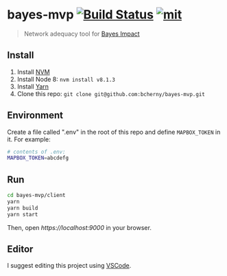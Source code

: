 # bayes-mvp [![Build Status][build]](https://circleci.com/gh/bcherny/bayes-mvp) [![mit]](https://opensource.org/licenses/MIT)

[build]: https://img.shields.io/circleci/project/bcherny/bayes-mvp.svg?branch=master&style=flat-square
[mit]: https://img.shields.io/npm/l/bayes-mvp.svg?style=flat-square

> Network adequacy tool for [Bayes Impact](https://github.com/bayesimpact)

## Install

1. Install [NVM](https://github.com/creationix/nvm#installation)
2. Install Node 8: `nvm install v8.1.3`
3. Install [Yarn](https://yarnpkg.com/en/docs/install)
4. Clone this repo: `git clone git@github.com:bcherny/bayes-mvp.git`

## Environment

Create a file called ".env" in the root of this repo and define `MAPBOX_TOKEN` in it. For example:

```sh
# contents of .env:
MAPBOX_TOKEN=abcdefg
```

## Run

```sh
cd bayes-mvp/client
yarn
yarn build
yarn start
```

Then, open *https://localhost:9000* in your browser.

## Editor

I suggest editing this project using [VSCode](https://code.visualstudio.com/).
